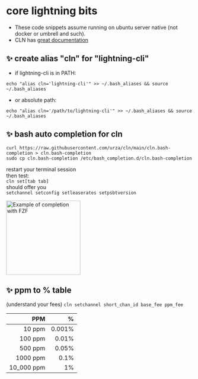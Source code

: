 # core lightning bits

* These code snippets assume running on ubuntu server native (not docker or umbrell and such).
* CLN has [great documentation](https://docs.corelightning.org/docs/home)

## ✨ create alias "cln" for "lightning-cli" 
* if lightning-cli is in PATH:
  
`echo "alias cln='lightning-cli'" >> ~/.bash_aliases && source ~/.bash_aliases`

* or absolute path:

`echo "alias cln='/path/to/lightning-cli'" >> ~/.bash_aliases && source ~/.bash_aliases`

## ✨ bash auto completion for cln
```
curl https://raw.githubusercontent.com/urza/cln/main/cln.bash-completion > cln.bash-completion
sudo cp cln.bash-completion /etc/bash_completion.d/cln.bash-completion
```
restart your terminal session<br>
then test: <br>
`cln set[tab tab]` <br>
should offer you <br>
`setchannel setconfig setleaserates setpsbtversion`

<img alt="Example of completion with FZF" src="https://github.com/urza/cln/assets/189804/b52c006e-e67b-4c72-9039-3615cd1cfd52" width=200/>

## ✨ ppm to % table
(understand your fees)
`cln setchannel short_chan_id base_fee ppm_fee`

| PPM  | % |
| ------: | ------: |
| 10 ppm  | 0.001%  |
| 100 ppm  | 0.01%  |
| 500 ppm  | 0.05%  |
| 1000 ppm  | 0.1%  |
| 10_000 ppm  | 1%  |

